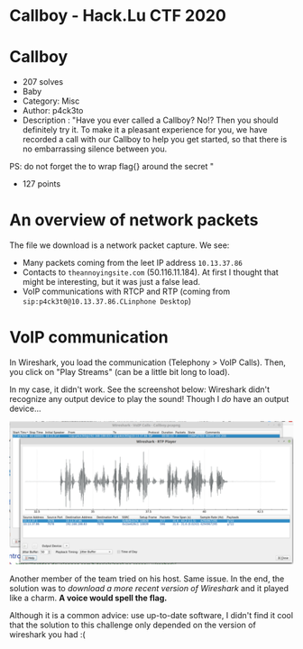 # Callboy - Hack.Lu CTF 2020


# Callboy

- 207 solves
- Baby
- Category: Misc
- Author: p4ck3to
- Description : "Have you ever called a Callboy? No!? Then you should definitely try it. To make it a pleasant experience for you, we have recorded a call with our Callboy to help you get started, so that there is no embarrassing silence between you.

PS: do not forget the to wrap flag{} around the secret "

- 127 points

# An overview of network packets

The file we download is a network packet capture. We see:

- Many packets coming from the leet IP address `10.13.37.86`
- Contacts to `theannoyingsite.com` (50.116.11.184). At first I thought that might be interesting, but it was just a false lead.
- VoIP communications with RTCP and RTP (coming from `sip:p4ck3t0@10.13.37.86.CLinphone Desktop`)

# VoIP communication

In Wireshark, you load the communication (Telephony > VoIP Calls). Then, you click on "Play Streams" (can be a little bit long to load).

In my case, it didn't work. See the screenshot below: Wireshark didn't recognize any output device to play the sound! Though I *do* have an output device...

![](/images/hacklu2020-callboy.png)

Another member of the team tried on his host. Same issue. In the end, the solution was to *download a more recent version of Wireshark* and it played like a charm. **A voice would spell the flag.**

Although it is a common advice: use up-to-date software, I didn't find it cool that the solution to this challenge only depended on the version of wireshark you had :(

